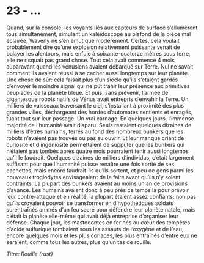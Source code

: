 # 23 - ...

Quand, sur la console, les voyants liés aux capteurs de surface s’allumèrent tous simultanément, simulant un kaléidoscope au plafond de la pièce mal éclairée, Waverly ne s’en émut que modérément. Certes, cela voulait probablement dire qu’une explosion relativement puissante venait de balayer les alentours, mais enfuie à soixante-quatorze mètres sous terre, elle ne risquait pas grand chose. Tout cela avait commencé 4 mois auparavant quand les vénusiens avaient débarqué sur Terre. Nul ne savait comment ils avaient réussi à se cacher aussi longtemps sur leur planète. Une chose de sûr: cela faisait plus d’un siècle qu’ils s’étaient gardés d’envoyer le moindre signal qui ne pût trahir leur présence aux primitives peuplades de la planète bleue. Et puis, sans prévenir, l’armée de gigantesque robots natifs de Vénus avait entrepris d’envahir la Terre. Un milliers de vaisseaux traversant le ciel, s’installant à proximité des plus grandes villes, déchargeant des hordes d’automates sentients et enragés, tuant tout sur leur passage. Un vrai carnage. En quelques jours, l’immense majorité de l’humanité avait disparu. Seuls restaient quelques dizaines de milliers d’êtres humains, terrés au fond des nombreux bunkers que les robots n’avaient pas trouvés ou pas su ouvrir. Et leur manque criant de curiosité et d’ingéniosité permettaient de supputer que les bunkers qui n’étaient pas tombés après quatre mois pourraient tenir aussi longtemps qu’il le faudrait. Quelques dizaines de milliers d’individus,  c’était largement suffisant pour que l’humanité puisse renaître une fois sortie de ses cachettes, mais encore faudrait-ils qu’ils sortent, et peu de gens parmi les nouveaux troglodytes envisageaient de le faire avant qu’ils n’y soient contraints. La plupart des bunkers avaient au moins un an de provisions d’avance. Les humains avaient donc à peu près ce temps là pour prévoir leur contre-attaque et en réalité, la plupart étaient assez confiants: non pas qu’ils croyaient pouvoir se transformer en d’hypothétiques soldats surentraînés animés d’un feu sacré pour défendre leur planète natale, mais c’était la planète elle-même qui avait déjà entreprise d’organiser leur défense. Chaque jour, les mastodontes en fer nés au cœur des tempêtes d’acide sulfurique tombaient sous les assauts de l’oxygène et de l’eau, encore quelques mois et les plus coriaces, les plus entraînés d’entre eux ne seraient, comme tous les autres, plus qu’un tas de rouille.

_Titre: Rouille (rust)_